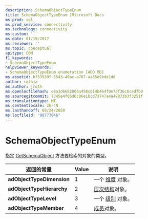 ```yaml
---
description: SchemaObjectTypeEnum
title: SchemaObjectTypeEnum |Microsoft Docs
ms.prod: sql
ms.prod_service: connectivity
ms.technology: connectivity
ms.custom: ''
ms.date: 01/19/2017
ms.reviewer: ''
ms.topic: conceptual
apitype: COM
f1_keywords:
- SchemaObjectTypeEnum
helpviewer_keywords:
- SchemaObjectTypeEnum enumeration [ADO MD]
ms.assetid: bf53939f-5543-40ac-a707-aa35e9bde1dd
author: rothja
ms.author: jroth
ms.openlocfilehash: e8a1d6682066a458c614b464f0e73f36c6ced7b9
ms.sourcegitcommit: 7345e4f05d6c06e1bcd73747a4a47873b3f3251f
ms.translationtype: MT
ms.contentlocale: zh-CN
ms.lasthandoff: 08/24/2020
ms.locfileid: "88777846"
---
```

# <a name="schemaobjecttypeenum"></a>SchemaObjectTypeEnum
指定 [GetSchemaObject](./getschemaobject-method-ado-md.md) 方法要检索的对象的类型。  
  
|返回的常量|Value|说明|  
|--------------|-----------|-----------------|  
|**adObjectTypeDimension**|1|一个 [维度](./dimension-object-ado-md.md) 对象。|  
|**adObjectTypeHierarchy**|2|[层次结构](./hierarchy-object-ado-md.md)对象。|  
|**adObjectTypeLevel**|3|一个 [级别](./level-object-ado-md.md) 对象。|  
|**adObjectTypeMember**|4|[成员](./member-object-ado-md.md)对象。|